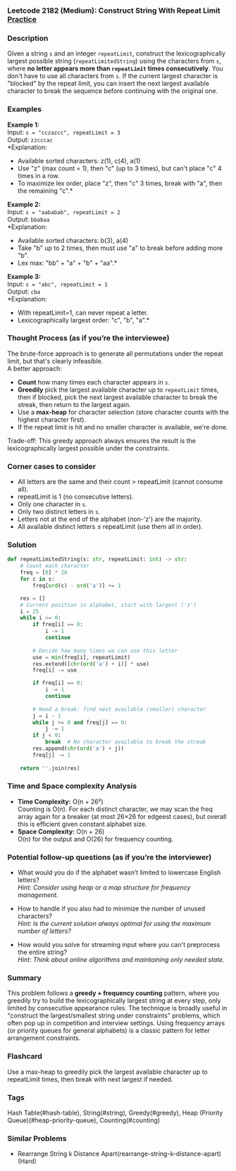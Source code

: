 ### Leetcode 2182 (Medium): Construct String With Repeat Limit [Practice](https://leetcode.com/problems/construct-string-with-repeat-limit)

### Description  
Given a string `s` and an integer `repeatLimit`, construct the lexicographically largest possible string (`repeatLimitedString`) using the characters from `s`, where **no letter appears more than `repeatLimit` times consecutively**. You don't have to use all characters from `s`. If the current largest character is "blocked" by the repeat limit, you can insert the next largest available character to break the sequence before continuing with the original one.

### Examples  

**Example 1:**  
Input: `s = "cczazcc", repeatLimit = 3`  
Output: `zzcccac`  
*Explanation:  
- Available sorted characters: z(1), c(4), a(1)
- Use "z" (max count = 1), then "c" (up to 3 times), but can't place "c" 4 times in a row.
- To maximize lex order, place "z", then "c" 3 times, break with "a", then the remaining "c".*

**Example 2:**  
Input: `s = "aababab", repeatLimit = 2`  
Output: `bbabaa`  
*Explanation:  
- Available sorted characters: b(3), a(4)
- Take "b" up to 2 times, then must use "a" to break before adding more "b".
- Lex max: "bb" + "a" + "b" + "aa".*

**Example 3:**  
Input: `s = "abc", repeatLimit = 1`  
Output: `cba`  
*Explanation:  
- With repeatLimit=1, can never repeat a letter.
- Lexicographically largest order: "c", "b", "a".*

### Thought Process (as if you’re the interviewee)  
The brute-force approach is to generate all permutations under the repeat limit, but that's clearly infeasible.  
A better approach:
- **Count** how many times each character appears in `s`.
- **Greedily** pick the largest available character up to `repeatLimit` times, then if blocked, pick the next largest available character to break the streak, then return to the largest again.
- Use a **max-heap** for character selection (store character counts with the highest character first).
- If the repeat limit is hit and no smaller character is available, we're done.

Trade-off: This greedy approach always ensures the result is the lexicographically largest possible under the constraints.

### Corner cases to consider  
- All letters are the same and their count > repeatLimit (cannot consume all).
- repeatLimit is 1 (no consecutive letters).
- Only one character in `s`.
- Only two distinct letters in `s`.
- Letters not at the end of the alphabet (non-'z') are the majority.
- All available distinct letters ≤ repeatLimit (use them all in order).

### Solution

```python
def repeatLimitedString(s: str, repeatLimit: int) -> str:
    # Count each character
    freq = [0] * 26
    for c in s:
        freq[ord(c) - ord('a')] += 1

    res = []
    # Current position in alphabet, start with largest ('z')
    i = 25
    while i >= 0:
        if freq[i] == 0:
            i -= 1
            continue
        
        # Decide how many times we can use this letter
        use = min(freq[i], repeatLimit)
        res.extend([chr(ord('a') + i)] * use)
        freq[i] -= use

        if freq[i] == 0:
            i -= 1
            continue
        
        # Need a break: find next available (smaller) character
        j = i - 1
        while j >= 0 and freq[j] == 0:
            j -= 1
        if j < 0:
            break  # No character available to break the streak
        res.append(chr(ord('a') + j))
        freq[j] -= 1
            
    return ''.join(res)
```

### Time and Space complexity Analysis  

- **Time Complexity:** O(n + 26²)  
  Counting is O(n). For each distinct character, we may scan the freq array again for a breaker (at most 26×26 for edgeest cases), but overall this is efficient given constant alphabet size.
- **Space Complexity:** O(n + 26)  
  O(n) for the output and O(26) for frequency counting.

### Potential follow-up questions (as if you’re the interviewer)  

- What would you do if the alphabet wasn’t limited to lowercase English letters?  
  *Hint: Consider using heap or a map structure for frequency management.*

- How to handle if you also had to minimize the number of unused characters?  
  *Hint: Is the current solution always optimal for using the maximum number of letters?*

- How would you solve for streaming input where you can't preprocess the entire string?  
  *Hint: Think about online algorithms and maintaining only needed state.*

### Summary
This problem follows a **greedy + frequency counting** pattern, where you greedily try to build the lexicographically largest string at every step, only limited by consecutive appearance rules. The technique is broadly useful in "construct the largest/smallest string under constraints" problems, which often pop up in competition and interview settings. Using frequency arrays (or priority queues for general alphabets) is a classic pattern for letter arrangement constraints.


### Flashcard
Use a max-heap to greedily pick the largest available character up to repeatLimit times, then break with next largest if needed.

### Tags
Hash Table(#hash-table), String(#string), Greedy(#greedy), Heap (Priority Queue)(#heap-priority-queue), Counting(#counting)

### Similar Problems
- Rearrange String k Distance Apart(rearrange-string-k-distance-apart) (Hard)
